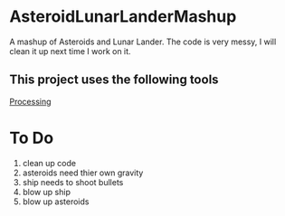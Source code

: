 AsteroidLunarLanderMashup
=============================

A mashup of Asteroids and Lunar Lander. The code is very messy, I will clean it up next time I work on it.

## This project uses the following tools
[Processing](https://processing.org/)

# To Do
1. clean up code
2. asteroids need thier own gravity
3. ship needs to shoot bullets
4. blow up ship
5. blow up asteroids

